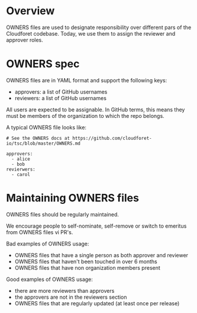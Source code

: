 # Overview

OWNERS files are used to designate responsibility over different pars of the Cloudforet codebase.
Today, we use them to assign the reviewer and approver roles.

# OWNERS spec

OWNERS files are in YAML format and support the following keys:

* approvers: a list of GitHub usernames
* reviewers: a list of GitHub usernames

All users are expected to be assignable. In GitHub terms, this means they must be members of the organization to which the repo belongs.

A typical OWNERS file looks like:

~~~
# See the OWNERS docs at https://github.com/cloudforet-io/tsc/blob/master/OWNERS.md

approvers:
  - alice
  - bob
revierwers:
  - carol
~~~

# Maintaining OWNERS files

OWNERS files should be regularly maintained.

We encourage people to self-nominate, self-remove or switch to emeritus from OWNERS files vi PR's.

Bad examples of OWNERS usage:

* OWNERS files that have a single person as both approver and reviewer
* OWNERS files that haven't been touched in over 6 months
* OWNERS files that have non organization members present

Good examples of OWNERS usage:

* there are more reviewers than approvers
* the approvers are not in the reviewers section
* OWNERS files that are regularly updated (at least once per release)